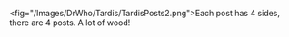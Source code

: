 <fig="/Images/DrWho/Tardis/TardisPosts2.png">Each post has 4 sides, there are
4 posts. A lot of wood!


